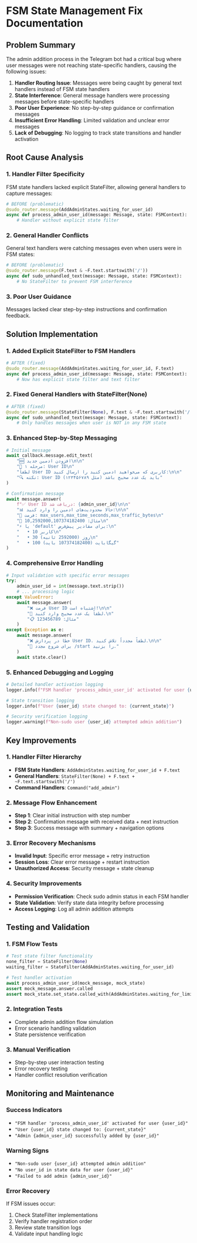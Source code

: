 # FSM State Management Fix Documentation

## Problem Summary
The admin addition process in the Telegram bot had a critical bug where user messages were not reaching state-specific handlers, causing the following issues:

1. **Handler Routing Issue**: Messages were being caught by general text handlers instead of FSM state handlers
2. **State Interference**: General message handlers were processing messages before state-specific handlers
3. **Poor User Experience**: No step-by-step guidance or confirmation messages
4. **Insufficient Error Handling**: Limited validation and unclear error messages
5. **Lack of Debugging**: No logging to track state transitions and handler activation

## Root Cause Analysis

### 1. Handler Filter Specificity
FSM state handlers lacked explicit StateFilter, allowing general handlers to capture messages:

```python
# BEFORE (problematic)
@sudo_router.message(AddAdminStates.waiting_for_user_id)
async def process_admin_user_id(message: Message, state: FSMContext):
    # Handler without explicit state filter
```

### 2. General Handler Conflicts
General text handlers were catching messages even when users were in FSM states:

```python
# BEFORE (problematic)
@sudo_router.message(F.text & ~F.text.startswith('/'))
async def sudo_unhandled_text(message: Message, state: FSMContext):
    # No StateFilter to prevent FSM interference
```

### 3. Poor User Guidance
Messages lacked clear step-by-step instructions and confirmation feedback.

## Solution Implementation

### 1. Added Explicit StateFilter to FSM Handlers
```python
# AFTER (fixed)
@sudo_router.message(AddAdminStates.waiting_for_user_id, F.text)
async def process_admin_user_id(message: Message, state: FSMContext):
    # Now has explicit state filter and text filter
```

### 2. Fixed General Handlers with StateFilter(None)
```python
# AFTER (fixed)
@sudo_router.message(StateFilter(None), F.text & ~F.text.startswith('/'))
async def sudo_unhandled_text(message: Message, state: FSMContext):
    # Only handles messages when user is NOT in any FSM state
```

### 3. Enhanced Step-by-Step Messaging
```python
# Initial message
await callback.message.edit_text(
    "🆕 افزودن ادمین جدید\n\n"
    "📝 مرحله ۱: User ID\n"
    "لطفاً User ID کاربری که می‌خواهید ادمین کنید را ارسال کنید:\n\n"
    "🔍 نکته: User ID باید یک عدد صحیح باشد (مثل ۱۲۳۴۵۶۷۸۹)"
)

# Confirmation message
await message.answer(
    f"✅ User ID دریافت شد: {admin_user_id}\n\n"
    "📊 حالا محدودیت‌های ادمین را وارد کنید:\n\n"
    "📝 فرمت: max_users,max_time_seconds,max_traffic_bytes\n"
    "🔢 مثال: 10,2592000,107374182400\n"
    "⚡ یا 'default' برای مقادیر پیش‌فرض:\n"
    "   • 10 کاربر\n"
    "   • 30 روز (2592000 ثانیه)\n"
    "   • 100 گیگابایت (107374182400 بایت)"
)
```

### 4. Comprehensive Error Handling
```python
# Input validation with specific error messages
try:
    admin_user_id = int(message.text.strip())
    # ... processing logic
except ValueError:
    await message.answer(
        "❌ فرمت User ID اشتباه است!\n\n"
        "🔢 لطفاً یک عدد صحیح وارد کنید.\n"
        "📋 مثال: 123456789"
    )
except Exception as e:
    await message.answer(
        "❌ خطا در پردازش User ID. لطفاً مجدداً تلاش کنید.\n\n"
        "🔄 برای شروع مجدد /start را بزنید."
    )
    await state.clear()
```

### 5. Enhanced Debugging and Logging
```python
# Detailed handler activation logging
logger.info(f"FSM handler 'process_admin_user_id' activated for user {user_id}, current state: {current_state}, message: {message.text}")

# State transition logging
logger.info(f"User {user_id} state changed to: {current_state}")

# Security verification logging
logger.warning(f"Non-sudo user {user_id} attempted admin addition")
```

## Key Improvements

### 1. Handler Filter Hierarchy
- **FSM State Handlers**: `AddAdminStates.waiting_for_user_id + F.text`
- **General Handlers**: `StateFilter(None) + F.text + ~F.text.startswith('/')`
- **Command Handlers**: `Command("add_admin")`

### 2. Message Flow Enhancement
- **Step 1**: Clear initial instruction with step number
- **Step 2**: Confirmation message with received data + next instruction
- **Step 3**: Success message with summary + navigation options

### 3. Error Recovery Mechanisms
- **Invalid Input**: Specific error message + retry instruction
- **Session Loss**: Clear error message + restart instruction
- **Unauthorized Access**: Security message + state cleanup

### 4. Security Improvements
- **Permission Verification**: Check sudo admin status in each FSM handler
- **State Validation**: Verify state data integrity before processing
- **Access Logging**: Log all admin addition attempts

## Testing and Validation

### 1. FSM Flow Tests
```python
# Test state filter functionality
none_filter = StateFilter(None)
waiting_filter = StateFilter(AddAdminStates.waiting_for_user_id)

# Test handler activation
await process_admin_user_id(mock_message, mock_state)
assert mock_message.answer.called
assert mock_state.set_state.called_with(AddAdminStates.waiting_for_limits)
```

### 2. Integration Tests
- Complete admin addition flow simulation
- Error scenario handling validation
- State persistence verification

### 3. Manual Verification
- Step-by-step user interaction testing
- Error recovery testing
- Handler conflict resolution verification

## Monitoring and Maintenance

### Success Indicators
- `"FSM handler 'process_admin_user_id' activated for user {user_id}"`
- `"User {user_id} state changed to: {current_state}"`
- `"Admin {admin_user_id} successfully added by {user_id}"`

### Warning Signs
- `"Non-sudo user {user_id} attempted admin addition"`
- `"No user_id in state data for user {user_id}"`
- `"Failed to add admin {admin_user_id}"`

### Error Recovery
If FSM issues occur:
1. Check StateFilter implementations
2. Verify handler registration order
3. Review state transition logs
4. Validate input handling logic